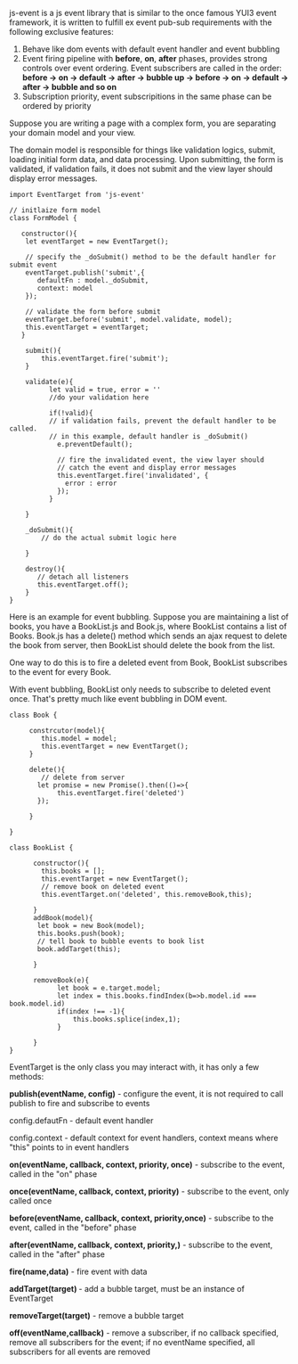 js-event is a js event library that is similar to the once famous YUI3 event framework, it is written to fulfill ex event pub-sub requirements with the following exclusive features:

1. Behave like dom events with default event handler and event bubbling
2. Event firing pipeline with <strong>before</strong>, <strong>on</strong>, <strong>after</strong> phases, provides strong controls over event  ordering. Event subscribers are called in the order: <strong>before -> on -> default -> after -> bubble up -> before -> on -> default -> after -> bubble and so on</strong>
3.  Subscription priority, event subscripitions in the same phase can be ordered by priority



Suppose you are writing a page with a complex form, you are separating your domain model and your view.  

The domain model is responsible for things like validation logics, submit, loading initial form data, and data processing. Upon submitting, the form is validated, if validation fails, it does not submit and the view layer should display error messages. 



~~~
import EventTarget from 'js-event'

// initlaize form model
class FormModel {

   constructor(){
   	let eventTarget = new EventTarget();
   	
   	// specify the _doSubmit() method to be the default handler for submit event
   	eventTarget.publish('submit',{
       defaultFn : model._doSubmit,
       context: model     
	});
	
    // validate the form before submit
    eventTarget.before('submit', model.validate, model);
	this.eventTarget = eventTarget;
   }
   
	submit(){
		this.eventTarget.fire('submit');
	}
	
	validate(e){
		  let valid = true, error = ''
       	  //do your validation here

          if(!valid){
          // if validation fails, prevent the default handler to be called.
          // in this example, default handler is _doSubmit()
          	e.preventDefault();
          	
          	// fire the invalidated event, the view layer should 
          	// catch the event and display error messages
          	this.eventTarget.fire('invalidated', {
          	  error : error
          	});
          }
			
	}
	
	_doSubmit(){
		// do the actual submit logic here
	
	}
	
	destroy(){
	   // detach all listeners
	   this.eventTarget.off();
	}
}

~~~



Here is an example for event bubbling. Suppose you are  maintaining a list of books, you have a BookList.js and Book.js, where BookList contains a list of Books. Book.js has a delete() method which sends an ajax request to delete the book from server, then BookList should delete the book from the list. 

One way to do this is to fire a deleted event from Book, BookList subscribes to the event for every Book. 

With event bubbling, BookList only needs to subscribe to deleted event once. That's pretty much like event bubbling in DOM event.

```
class Book {

     constrcutor(model){
        this.model = model;
        this.eventTarget = new EventTarget();
     }
	
     delete(){
        // delete from server
       let promise = new Promise().then(()=>{
       		this.eventTarget.fire('deleted')
       });
        
     }

}  

class BookList {
      
      constructor(){
        this.books = [];
        this.eventTarget = new EventTarget();
        // remove book on deleted event
        this.eventTarget.on('deleted', this.removeBook,this);
      
      }
      addBook(model){
       let book = new Book(model);
       this.books.push(book);
       // tell book to bubble events to book list
       book.addTarget(this);
       
      }
      
      removeBook(e){
      		let book = e.target.model;
      		let index = this.books.findIndex(b=>b.model.id === book.model.id)
      		if(index !== -1){
      			this.books.splice(index,1);
      		}
      
      }	
}
```



EventTarget is the only class you may interact with, it has only a few methods:



<strong>publish(eventName, config)</strong> - configure the event, it is not required to call publish to fire and subscribe to events

config.defautFn - default event handler

config.context - default context for event handlers, context means where "this" points to in event handlers



<strong>on(eventName, callback, context, priority, once)</strong> -  subscribe to the event, called in the "on" phase

<strong>once(eventName, callback, context, priority)</strong> -  subscribe to the event, only called once

<strong>before(eventName, callback, context, priority,once)</strong> -  subscribe to the event, called in the "before" phase

<strong>after(eventName, callback, context, priority,)</strong> -  subscribe to the event, called in the "after" phase

<strong>fire(name,data)</strong> - fire event with data

<strong>addTarget(target) </strong> - add a bubble target, must be an instance of EventTarget

<strong>removeTarget(target)</strong> - remove a bubble target

<strong>off(eventName,callback)</strong> - remove a subscriber, if no callback specified, remove all subscribers for the event; if no eventName specified, all subscribers for all events are removed



